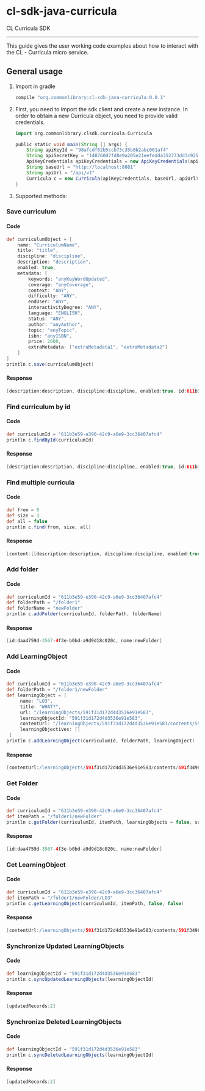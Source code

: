 # cl-sdk-java-curricula

CL Curricula SDK

---

This guide gives the user working code examples about how to interact with the CL - Curricula micro service.


## General usage

1.  Import in gradle

    ```bash
    compile "org.commonlibrary:cl-sdk-java-curricula:0.0.1"
    ```


2.  First, you need to import the sdk client and create a new instance. In order to obtain a new Curricula object, you need to provide valid credentials.

    ```groovy
    import org.commonlibrary.clsdk.curricula.Curricula
    
    public static void main(String [] args) {
        String apiKeyId = "98afcdf62b5ccb73c35b8b2abc061af4"
        String apiSecretKey = "148760d7fd8e9a205e21eefedda352773dd3c925"
        ApiKeyCredentials apiKeyCredentials = new ApiKeyCredentials(apiKeyId, apiSecretKey)
        String baseUrl = "http://localhost:8081"
        String apiUrl = "/api/v1"
        Curricula c = new Curricula(apiKeyCredentials, baseUrl, apiUrl)
    }
    ```

3.  Supported methods:

### Save curriculum

#### Code

```groovy
def curriculumObject = [
    name: "CurriculumName",
    title: "title",
    discipline: "discipline",
    description: "description",
    enabled: true,
    metadata: [
        keywords: "anyKeyWordUpdated",
        coverage: "anyCoverage",
        context: "ANY",
        difficulty: "ANY",
        endUser: "ANY",
        interactivityDegree: "ANY",
        language: "ENGLISH",
        status: "ANY",
        author: "anyAuthor",
        topic: "anyTopic",
        isbn: "anyISBN",
        price: 2000,
        extraMetadata: ["extraMetadata1", "extraMetadata2"]
    ]
]
println c.save(curriculumObject)
```

#### Response

```groovy
[description:description, discipline:discipline, enabled:true, id:611b3e59-e390-42c9-a6e9-3cc36407afc4, metadata:[author:anyAuthor, context:ANY, coverage:anyCoverage, difficulty:ANY, endUser:ANY, extraMetadata:[extraMetadata1, extraMetadata2], interactivityDegree:ANY, isbn:anyISBN, keywords:anyKeyWordUpdated, language:ENGLISH, price:2000, status:ANY, topic:anyTopic], name:CurriculumName, title:title]
```



### Find curriculum by id

#### Code

```groovy
def curriculumId = "611b3e59-e390-42c9-a6e9-3cc36407afc4"
println c.findById(curriculumId)
```

#### Response

```groovy
[description:description, discipline:discipline, enabled:true, id:611b3e59-e390-42c9-a6e9-3cc36407afc4, metadata:[author:anyAuthor, context:ANY, coverage:anyCoverage, difficulty:ANY, endUser:ANY, extraMetadata:[extraMetadata1, extraMetadata2], interactivityDegree:ANY, isbn:anyISBN, keywords:anyKeyWordUpdated, language:ENGLISH, price:2000, status:ANY, topic:anyTopic], name:CurriculumName, title:title]
```


### Find multiple curricula

#### Code

```groovy
def from = 0
def size = 3
def all = false
println c.find(from, size, all)
```

#### Response

```groovy
[content:[[description:description, discipline:discipline, enabled:true, id:268f72e8-af51-4d63-91b2-48b99b82362f, metadata:[author:anyAuthor, context:ANY, coverage:anyCoverage, difficulty:ANY, endUser:ANY, extraMetadata:[extraMetadata1, extraMetadata2], interactivityDegree:ANY, isbn:anyISBN, keywords:anyKeyWordUpdated, language:ENGLISH, price:2000, status:ANY, topic:anyTopic], name:c1, title:title], [description:description, discipline:discipline, enabled:true, id:b142d06b-9f9e-4ab0-b552-b64c09b646f5, metadata:[author:anyAuthor, context:ANY, coverage:anyCoverage, difficulty:ANY, endUser:ANY, extraMetadata:[extraMetadata1, extraMetadata2], interactivityDegree:ANY, isbn:anyISBN, keywords:anyKeyWordUpdated, language:ENGLISH, price:2000, status:ANY, topic:anyTopic], name:groovyCurriculum, title:title], [description:description, discipline:discipline, enabled:true, id:8e33b137-4db2-4d47-b3a5-da674fe11072, metadata:[author:anyAuthor, context:ANY, coverage:anyCoverage, difficulty:ANY, endUser:ANY, extraMetadata:[extraMetadata1, extraMetadata2], interactivityDegree:ANY, isbn:anyISBN, keywords:anyKeyWordUpdated, language:ENGLISH, price:2000, status:ANY, topic:anyTopic], name:c2, title:title C2]], firstPage:true, lastPage:false, numberOfElements:3, totalElements:5, totalPages:2]
```


### Add folder

#### Code

```groovy
def curriculumId = "611b3e59-e390-42c9-a6e9-3cc36407afc4"
def folderPath = "/folder1"
def folderName = "newFolder"
println c.addFolder(curriculumId, folderPath, folderName)
```

#### Response

```groovy
[id:daa4759d-3567-4f3e-b0bd-a9d9d18c020c, name:newFolder]
```


### Add LearningObject

#### Code

```groovy
def curriculumId = "611b3e59-e390-42c9-a6e9-3cc36407afc4"
def folderPath = "/folder1/newFolder"
def learningObject = [
     name: "LO3",
     title: "WHAT?",
     url: "/learningObjects/591f31d172d4d3536e91e583",
     learningObjectId: "591f31d172d4d3536e91e583",
     contentUrl: "/learningObjects/591f31d172d4d3536e91e583/contents/591f349872d4d3536e91e584/file/filename.xml?refPath=591f31d172d4d3536e91e583/",
     learningObjectives: []
 ]
println c.addLearningObject(curriculumId, folderPath, learningObject)
```

#### Response

```groovy
[contentUrl:/learningObjects/591f31d172d4d3536e91e583/contents/591f349872d4d3536e91e584/file/filename.xml?refPath=591f31d172d4d3536e91e583/, deleted:false, id:affe75f2-4fef-470c-bfc3-551cf65105a5, learningObjectId:591f31d172d4d3536e91e583, learningObjectives:[], name:LO3, title:WHAT?, updated:false, url:/learningObjects/591f31d172d4d3536e91e583]
```


### Get Folder

#### Code

```groovy
def curriculumId = "611b3e59-e390-42c9-a6e9-3cc36407afc4"
def itemPath = "/folder1/newFolder"
println c.getFolder(curriculumId, itemPath, learningObjects = false, subFolders = false)
```

#### Response

```groovy
[id:daa4759d-3567-4f3e-b0bd-a9d9d18c020c, name:newFolder]
```


### Get LearningObject

#### Code

```groovy
def curriculumId = "611b3e59-e390-42c9-a6e9-3cc36407afc4"
def itemPath = "/folder1/newFolder/LO3"
println c.getLearningObject(curriculumId, itemPath, false, false)
```

#### Response

```groovy
[contentUrl:/learningObjects/591f31d172d4d3536e91e583/contents/591f349872d4d3536e91e584/file/filename.xml?refPath=591f31d172d4d3536e91e583/, deleted:false, id:affe75f2-4fef-470c-bfc3-551cf65105a5, learningObjectId:591f31d172d4d3536e91e583, learningObjectives:[], name:LO3, title:WHAT?, updated:false, url:/learningObjects/591f31d172d4d3536e91e583]
```


### Synchronize Updated LearningObjects

#### Code

```groovy
def learningObjectId = "591f31d172d4d3536e91e583"
println c.syncUpdatedLearningObjects(learningObjectId)
```

#### Response

```groovy
[updatedRecords:2]
```


### Synchronize Deleted LearningObjects

#### Code

```groovy
def learningObjectId = "591f31d172d4d3536e91e583"
println c.syncDeletedLearningObjects(learningObjectId)
```

#### Response

```groovy
[updatedRecords:2]
```

